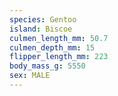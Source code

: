 ```yaml
---
species: Gentoo
island: Biscoe
culmen_length_mm: 50.7
culmen_depth_mm: 15
flipper_length_mm: 223
body_mass_g: 5550
sex: MALE
---
```

